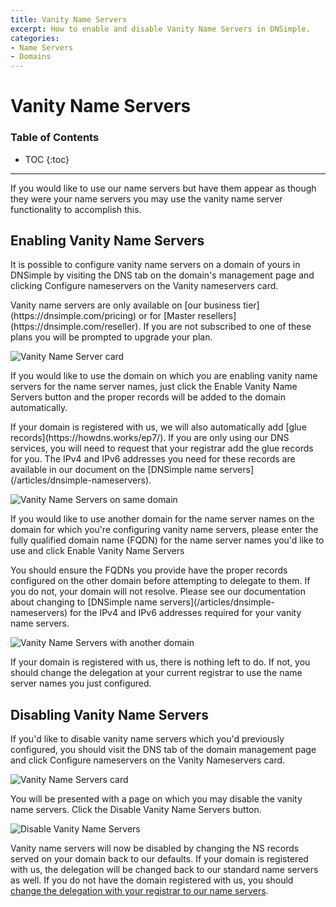 ```yaml
---
title: Vanity Name Servers
excerpt: How to enable and disable Vanity Name Servers in DNSimple.
categories:
- Name Servers
- Domains
---
```


# Vanity Name Servers

### Table of Contents

* TOC
{:toc}

---

If you would like to use our name servers but have them appear as though they were your name servers you may use the vanity name server functionality to accomplish this.

## Enabling Vanity Name Servers

It is possible to configure vanity name servers on a domain of yours in DNSimple by visiting the <label>DNS</label> tab on the domain's management page and clicking <label>Configure nameservers</label> on the <label>Vanity nameservers</label> card.

<info>
Vanity name servers are only available on [our business tier](https://dnsimple.com/pricing) or for [Master resellers](https://dnsimple.com/reseller). If you are not subscribed to one of these plans you will be prompted to upgrade your plan.
</info>

![Vanity Name Server card](/files/vanity-name-servers-card.png)

If you would like to use the domain on which you are enabling vanity name servers for the name server names, just click the <label>Enable Vanity Name Servers</label> button and the proper records will be added to the domain automatically.

<note>
If your domain is registered with us, we will also automatically add [glue records](https://howdns.works/ep7/). If you are only using our DNS services, you will need to request that your registrar add the glue records for you. The IPv4 and IPv6 addresses you need for these records are available in our document on the [DNSimple name servers](/articles/dnsimple-nameservers).
</note>

![Vanity Name Servers on same domain](/files/vanity-name-servers-same-domain.png)

If you would like to use another domain for the name server names on the domain for which you're configuring vanity name servers, please enter the fully qualified domain name (FQDN) for the name server names you'd like to use and click <label>Enable Vanity Name Servers</label>

<warning>
You should ensure the FQDNs you provide have the proper records configured on the other domain before attempting to delegate to them. If you do not, your domain will not resolve. Please see our documentation about changing to [DNSimple name servers](/articles/dnsimple-nameservers) for the IPv4 and IPv6 addresses required for your vanity name servers.
</warning>

![Vanity Name Servers with another domain](/files/vanity-name-servers-other-domain.png)

If your domain is registered with us, there is nothing left to do. If not, you should change the delegation at your current registrar to use the name server names you just configured.

## Disabling Vanity Name Servers

If you'd like to disable vanity name servers which you'd previously configured, you should visit the <label>DNS</label> tab of the domain management page and click <label>Configure nameservers</label> on the <label>Vanity Nameservers</label> card.

![Vanity Name Servers card](/files/vanity-name-servers-card.png)

You will be presented with a page on which you may disable the vanity name servers. Click the <label>Disable Vanity Name Servers</label> button.

![Disable Vanity Name Servers](/files/vanity-name-servers-disable.png)

Vanity name servers will now be disabled by changing the NS records served on your domain back to our defaults. If your domain is registered with us, the delegation will be changed back to our standard name servers as well. If you do not have the domain registered with us, you should [change the delegation with your registrar to our name servers](http://support.dnsimple.com/articles/delegating-dnsimple-hosted).
